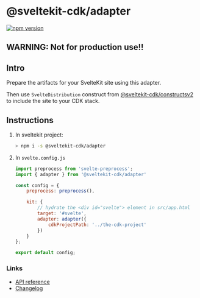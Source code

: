 # @sveltekit-cdk/adapter

[![npm version](https://badge.fury.io/js/@sveltekit-cdk%2Fadapter.svg)](https://badge.fury.io/js/@sveltekit-cdk%2Fadapter)

## WARNING: Not for production use!!

## Intro

Prepare the artifacts for your SvelteKit site using this adapter.

Then use `SvelteDistribution` construct from  [@sveltekit-cdk/constructsv2](https://github.com/juranki/sveltekit-cdk/tree/main/packages/constructsv2#readme)
to include the site to your CDK stack.

## Instructions

1. In sveltekit project:
    ```bash
    > npm i -s @sveltekit-cdk/adapter
    ```
2. In `svelte.config.js`
    ```javascript
    import preprocess from 'svelte-preprocess';
    import { adapter } from '@sveltekit-cdk/adapter'

    const config = {
        preprocess: preprocess(),

        kit: {
            // hydrate the <div id="svelte"> element in src/app.html
            target: '#svelte',
            adapter: adapter({
                cdkProjectPath: '../the-cdk-project'
            })
        }
    };

    export default config;
    ```


### Links

- [API reference](https://juranki.github.io/sveltekit-cdk/modules/_sveltekit_cdk_adapter.html)
- [Changelog](./CHANGELOG.md)

